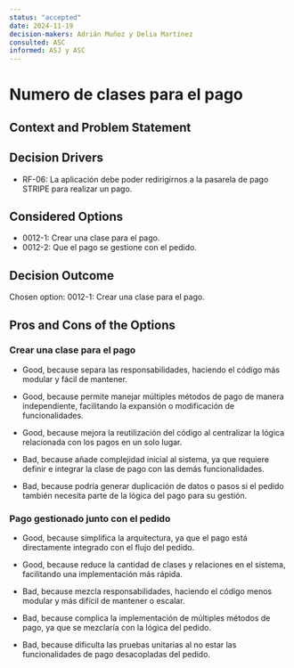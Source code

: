 ```yaml
---
status: "accepted"
date: 2024-11-19
decision-makers: Adrián Muñoz y Delia Martínez
consulted: ASC
informed: ASJ y ASC
---
```


# Numero de clases para el pago 

## Context and Problem Statement

## Decision Drivers

* RF-06: La aplicación debe poder redirigirnos a la pasarela de pago STRIPE para realizar un pago.
 

## Considered Options

* 0012-1: Crear una clase para el pago. 
* 0012-2: Que el pago se gestione con el pedido.
## Decision Outcome

Chosen option: 0012-1: Crear una clase para el pago.  

## Pros and Cons of the Options

### Crear una clase para el pago 
* Good, because separa las responsabilidades, haciendo el código más modular y fácil de mantener.
* Good, because permite manejar múltiples métodos de pago de manera independiente, facilitando la expansión o modificación de funcionalidades.
* Good, because mejora la reutilización del código al centralizar la lógica relacionada con los pagos en un solo lugar.

* Bad, because añade complejidad inicial al sistema, ya que requiere definir e integrar la clase de pago con las demás funcionalidades.
* Bad, because podría generar duplicación de datos o pasos si el pedido también necesita parte de la lógica del pago para su gestión.


### Pago gestionado junto con el pedido
* Good, because simplifica la arquitectura, ya que el pago está directamente integrado con el flujo del pedido.
* Good, because reduce la cantidad de clases y relaciones en el sistema, facilitando una implementación más rápida.

* Bad, because mezcla responsabilidades, haciendo el código menos modular y más difícil de mantener o escalar.
* Bad, because complica la implementación de múltiples métodos de pago, ya que se mezclaría con la lógica del pedido.
* Bad, because dificulta las pruebas unitarias al no estar las funcionalidades de pago desacopladas del pedido.

